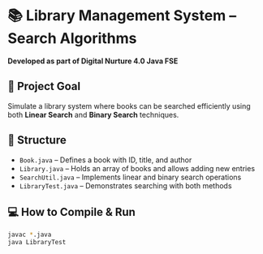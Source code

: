 # 📚 Library Management System – Search Algorithms

**Developed as part of Digital Nurture 4.0 Java FSE**

## 🎯 Project Goal

Simulate a library system where books can be searched efficiently using both **Linear Search** and **Binary Search** techniques.

## 📁 Structure

- `Book.java` – Defines a book with ID, title, and author  
- `Library.java` – Holds an array of books and allows adding new entries  
- `SearchUtil.java` – Implements linear and binary search operations  
- `LibraryTest.java` – Demonstrates searching with both methods

## 💻 How to Compile & Run

```bash
javac *.java
java LibraryTest

